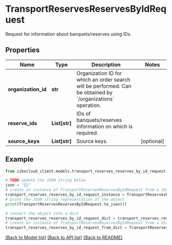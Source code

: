 # TransportReservesReservesByIdRequest

Request for information about banquets/reserves using IDs.

## Properties

Name | Type | Description | Notes
------------ | ------------- | ------------- | -------------
**organization_id** | **str** | Organization ID for which an order search will be performed.                Can be obtained by &#x60;/organizations&#x60; operation. | 
**reserve_ids** | **List[str]** | IDs of banquets/reserves information on which is required. | 
**source_keys** | **List[str]** | Source keys. | [optional] 

## Example

```python
from iikocloud_client.models.transport_reserves_reserves_by_id_request import TransportReservesReservesByIdRequest

# TODO update the JSON string below
json = "{}"
# create an instance of TransportReservesReservesByIdRequest from a JSON string
transport_reserves_reserves_by_id_request_instance = TransportReservesReservesByIdRequest.from_json(json)
# print the JSON string representation of the object
print(TransportReservesReservesByIdRequest.to_json())

# convert the object into a dict
transport_reserves_reserves_by_id_request_dict = transport_reserves_reserves_by_id_request_instance.to_dict()
# create an instance of TransportReservesReservesByIdRequest from a dict
transport_reserves_reserves_by_id_request_from_dict = TransportReservesReservesByIdRequest.from_dict(transport_reserves_reserves_by_id_request_dict)
```
[[Back to Model list]](../README.md#documentation-for-models) [[Back to API list]](../README.md#documentation-for-api-endpoints) [[Back to README]](../README.md)


